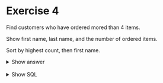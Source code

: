 # Exercise 4

Find customers who have ordered mored than 4 items.

Show first name, last name, and the number of ordered items.

Sort by highest count, then first name.

<details>
<summary>Show answer</summary>

![img_3.png](img_3.png)

</details>

<br/>

<details>
<summary>Show SQL</summary>

```sql
SELECT first_name, last_name, COUNT(*) AS no_orders
FROM customer c,
     "order" o
WHERE c.customer_id = o.customer_id
GROUP BY first_name, last_name
HAVING COUNT(*) > 4
ORDER BY no_orders DESC, first_name;
```

Notice here the "order". This table name is in quotes because _order_ is a keyword in SQL.

</details>